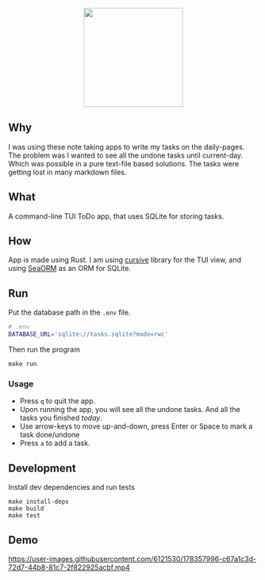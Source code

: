 <p align="center">
  <img height="200" src="https://user-images.githubusercontent.com/6121530/178105221-a2128126-c8d2-43f1-9e2d-8a20606d4f24.png">
</p>

## Why

I was using these note taking apps to write my tasks on the daily-pages. The
problem was I wanted to see all the undone tasks until current-day. Which was
possible in a pure text-file based solutions. The tasks were getting lost in
many markdown files.

## What

A command-line TUI ToDo app, that uses SQLite for storing tasks.

## How

App is made using Rust. I am using [cursive](https://github.com/gyscos/cursive/)
library for the TUI view, and using [SeaORM](https://github.com/SeaQL/sea-orm)
as an ORM for SQLite.

## Run

Put the database path in the `.env` file.

```sh
# .env
DATABASE_URL='sqlite://tasks.sqlite?mode=rwc'
```

Then run the program

```
make run
```

### Usage

- Press `q` to quit the app.
- Upon running the app, you will see all the undone tasks. And all the tasks you
finished _today_.
- Use arrow-keys to move up-and-down, press Enter or Space to mark a task done/undone
- Press `a` to add a task.

## Development

Install dev dependencies and run tests

```
make install-deps
make build
make test
```

## Demo

https://user-images.githubusercontent.com/6121530/178357996-c67a1c3d-72d7-44b8-81c7-2f822925acbf.mp4


